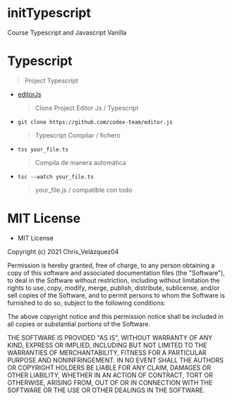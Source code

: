 # initTypescript

Course Typescript and Javascript Vanilla

# Typescript

> Project Typescript

- [editorJs](https://editorjs.io/)
  > Clone Project Editor Js / Typescript
- `git clone https://github.com/codex-team/editor.js`
  > Typescript Compilar / fichero
- `tss your_file.ts`
  > Compila de manera automática
- `tsc --watch your_file.ts`
  > your_file.js / compatible con todo

# MIT License

- MIT License

Copyright (c) 2021 Chris_Velázquez04

Permission is hereby granted, free of charge, to any person obtaining a copy
of this software and associated documentation files (the "Software"), to deal
in the Software without restriction, including without limitation the rights
to use, copy, modify, merge, publish, distribute, sublicense, and/or sell
copies of the Software, and to permit persons to whom the Software is
furnished to do so, subject to the following conditions:

The above copyright notice and this permission notice shall be included in all
copies or substantial portions of the Software.

THE SOFTWARE IS PROVIDED "AS IS", WITHOUT WARRANTY OF ANY KIND, EXPRESS OR
IMPLIED, INCLUDING BUT NOT LIMITED TO THE WARRANTIES OF MERCHANTABILITY,
FITNESS FOR A PARTICULAR PURPOSE AND NONINFRINGEMENT. IN NO EVENT SHALL THE
AUTHORS OR COPYRIGHT HOLDERS BE LIABLE FOR ANY CLAIM, DAMAGES OR OTHER
LIABILITY, WHETHER IN AN ACTION OF CONTRACT, TORT OR OTHERWISE, ARISING FROM,
OUT OF OR IN CONNECTION WITH THE SOFTWARE OR THE USE OR OTHER DEALINGS IN THE
SOFTWARE.
